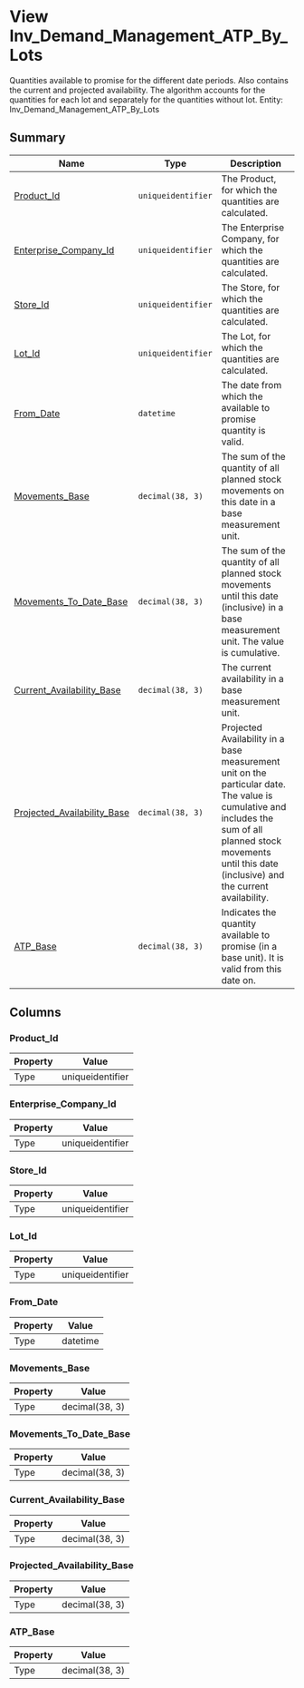 # View Inv_Demand_Management_ATP_By_Lots

Quantities available to promise for the different date periods. Also contains the current and projected availability. The algorithm accounts for the quantities for each lot and separately for the quantities without lot. Entity: Inv_Demand_Management_ATP_By_Lots

## Summary

| Name | Type | Description |
| - | - | --- |
|[Product_Id](#product_id)|`uniqueidentifier` |The Product, for which the quantities are calculated.|
|[Enterprise_Company_Id](#enterprise_company_id)|`uniqueidentifier` |Тhe Enterprise Company, for which the quantities are calculated.|
|[Store_Id](#store_id)|`uniqueidentifier` |The Store, for which the quantities are calculated.|
|[Lot_Id](#lot_id)|`uniqueidentifier` |The Lot, for which the quantities are calculated.|
|[From_Date](#from_date)|`datetime` |Тhe date from which the available to promise quantity is valid.|
|[Movements_Base](#movements_base)|`decimal(38, 3)` |The sum of the quantity of all planned stock movements on this date in а base measurement unit. |
|[Movements_To_Date_Base](#movements_to_date_base)|`decimal(38, 3)` |The sum of the quantity of all planned stock movements until this date (inclusive) in а base measurement unit. The value is cumulative.|
|[Current_Availability_Base](#current_availability_base)|`decimal(38, 3)` |The current availability in а base measurement unit.|
|[Projected_Availability_Base](#projected_availability_base)|`decimal(38, 3)` |Projected Availability in а base measurement unit on the particular date. The value is cumulative and includes the sum of all planned stock movements until this date (inclusive) and the current availability.|
|[ATP_Base](#atp_base)|`decimal(38, 3)` |Indicates the quantity available to promise (in a base unit). It is valid from this date on.|

## Columns

### Product_Id

| Property | Value |
| - | - |
|Type|uniqueidentifier|

### Enterprise_Company_Id

| Property | Value |
| - | - |
|Type|uniqueidentifier|

### Store_Id

| Property | Value |
| - | - |
|Type|uniqueidentifier|

### Lot_Id

| Property | Value |
| - | - |
|Type|uniqueidentifier|

### From_Date

| Property | Value |
| - | - |
|Type|datetime|

### Movements_Base

| Property | Value |
| - | - |
|Type|decimal(38, 3)|

### Movements_To_Date_Base

| Property | Value |
| - | - |
|Type|decimal(38, 3)|

### Current_Availability_Base

| Property | Value |
| - | - |
|Type|decimal(38, 3)|

### Projected_Availability_Base

| Property | Value |
| - | - |
|Type|decimal(38, 3)|

### ATP_Base

| Property | Value |
| - | - |
|Type|decimal(38, 3)|


